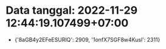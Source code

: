 # Data tanggal: 2022-11-29 12:44:19.107499+07:00

* {'8aGB4y2EFeESURlQ': 2909, '1onfX7SGF8w4Kusl': 2311}
